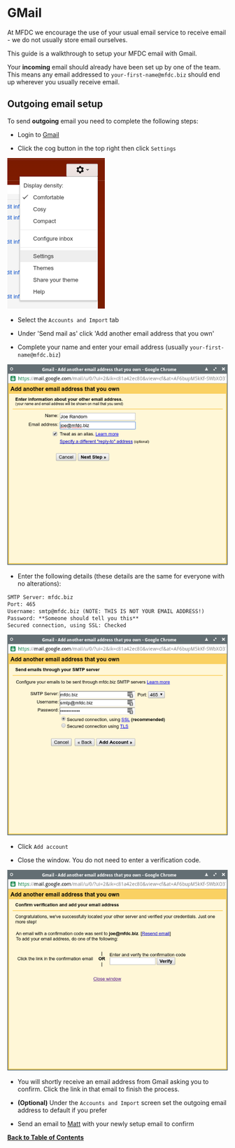 GMail
=====
At MFDC we encourage the use of your usual email service to receive email - we do not usually store email ourselves.

This guide is a walkthrough to setup your MFDC email with Gmail.

Your **incoming** email should already have been set up by one of the team. This means any email addressed to `your-first-name@mfdc.biz` should end up wherever you usually receive email.


Outgoing email setup
--------------------
To send **outgoing** email you need to complete the following steps:


* Login to [Gmail](http://mail.google.com)


* Click the cog button in the top right then click `Settings`

![Cog button](img/gmail/01-cog.png)


* Select the `Accounts and Import` tab


* Under 'Send mail as' click 'Add another email address that you own'


* Complete your name and enter your email address (usually `your-first-name@mfdc.biz`)

![Basic email details window](img/gmail/02-email.png)


* Enter the following details (these details are the same for everyone with no alterations):

```
SMTP Server: mfdc.biz
Port: 465
Username: smtp@mfdc.biz (NOTE: THIS IS NOT YOUR EMAIL ADDRESS!)
Password: **Someone should tell you this**
Secured connection, using SSL: Checked
```

![SMTP details](img/gmail/03-smtp.png)


* Click `Add account`


* Close the window. You do not need to enter a verification code.

![Confirm window](img/gmail/04-confirm.png)


* You will shortly receive an email address from Gmail asking you to confirm. Click the link in that email to finish the process.

* **(Optional)** Under the `Accounts and Import` screen set the outgoing email address to default if you prefer

* Send an email to [Matt](mailto:matt@mfdc.biz) with your newly setup email to confirm


**[Back to Table of Contents](../index.md)**
